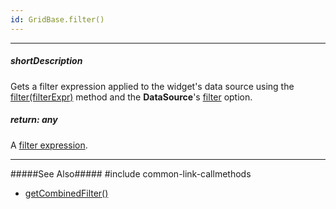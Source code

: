 ```yaml
---
id: GridBase.filter()
---
```

---
##### shortDescription
Gets a filter expression applied to the widget's data source using the [filter(filterExpr)]({basewidgetpath}/Methods/#filterfilterExpr) method and the **DataSource**'s [filter](/Documentation/ApiReference/Data_Layer/DataSource/Configuration/#filter) option.

##### return: any
A [filter expression](/Documentation/Guide/Data_Layer/Data_Layer/#Reading_Data/Filtering).

---
#####See Also#####
#include common-link-callmethods
- [getCombinedFilter()]({basewidgetpath}/Methods/#getCombinedFilter)